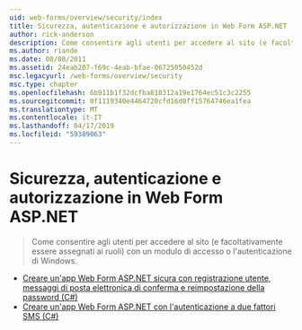 ```yaml
---
uid: web-forms/overview/security/index
title: Sicurezza, autenticazione e autorizzazione in Web Form ASP.NET | Microsoft Docs
author: rick-anderson
description: Come consentire agli utenti per accedere al sito (e facoltativamente essere assegnati ai ruoli) con un modulo di accesso o l'autenticazione di Windows.
ms.author: riande
ms.date: 08/08/2011
ms.assetid: 24eab207-f69c-4eab-bfae-06725050452d
msc.legacyurl: /web-forms/overview/security
msc.type: chapter
ms.openlocfilehash: 6b911b1f32dcfba810312a19e1764ec51c3c2255
ms.sourcegitcommit: 0f1119340e4464720cfd16d0ff15764746ea1fea
ms.translationtype: MT
ms.contentlocale: it-IT
ms.lasthandoff: 04/17/2019
ms.locfileid: "59389063"
---
```

# <a name="security-authentication-and-authorization-in-aspnet-web-forms"></a>Sicurezza, autenticazione e autorizzazione in Web Form ASP.NET

> Come consentire agli utenti per accedere al sito (e facoltativamente essere assegnati ai ruoli) con un modulo di accesso o l'autenticazione di Windows.


- [Creare un'app Web Form ASP.NET sicura con registrazione utente, messaggi di posta elettronica di conferma e reimpostazione della password (C#)](create-a-secure-aspnet-web-forms-app-with-user-registration-email-confirmation-and-password-reset.md)
- [Creare un'app Web Form ASP.NET con l'autenticazione a due fattori SMS (C#)](create-an-aspnet-web-forms-app-with-sms-two-factor-authentication.md)
